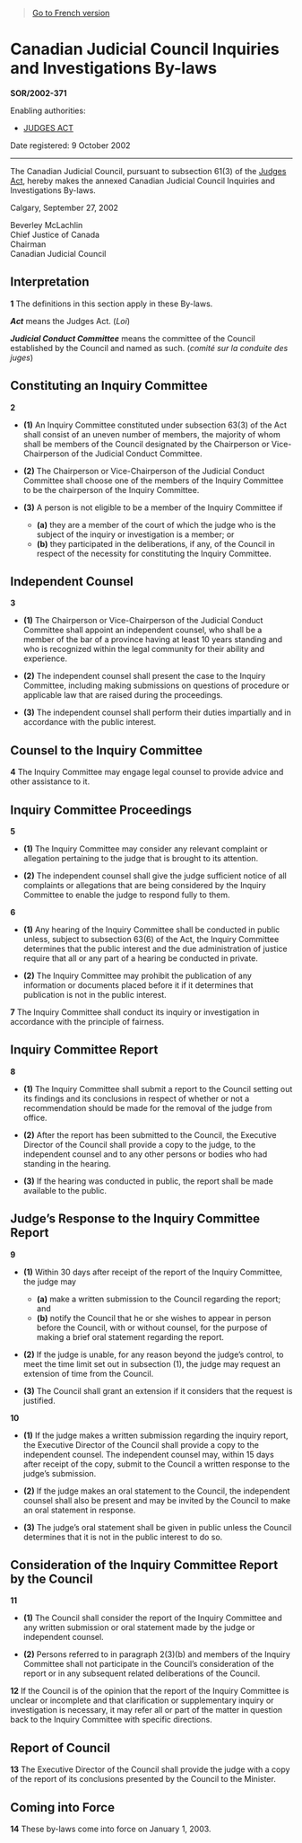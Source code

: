 > [Go to French version](/fr/Règlements/Décrets,%20ordonnances%20et%20règlements%20statutaires/2002/371.md)

# Canadian Judicial Council Inquiries and Investigations By-laws

**SOR/2002-371**

Enabling authorities: 
- [JUDGES ACT](/en/Acts/Revised%20Statutes%20of%20Canada/J/J-1.md)

Date registered: 9 October 2002

----------

The Canadian Judicial Council, pursuant to subsection 61(3) of the [Judges Act](/en/Acts/Revised%20Statutes%20of%20Canada/J/J-1.md), hereby makes the annexed Canadian Judicial Council Inquiries and Investigations By-laws.

Calgary, September 27, 2002


<p>Beverley McLachlin<br />Chief Justice of Canada<br />Chairman<br />Canadian Judicial Council<br /></p>




## Interpretation


**1** The definitions in this section apply in these By-laws.

***Act*** means the Judges Act. (*Loi*)

***Judicial Conduct Committee*** means the committee of the Council established by the Council and named as such. (*comité sur la conduite des juges*)




## Constituting an Inquiry Committee


**2** 

- **(1)** An Inquiry Committee constituted under subsection 63(3) of the Act shall consist of an uneven number of members, the majority of whom shall be members of the Council designated by the Chairperson or Vice-Chairperson of the Judicial Conduct Committee.

- **(2)** The Chairperson or Vice-Chairperson of the Judicial Conduct Committee shall choose one of the members of the Inquiry Committee to be the chairperson of the Inquiry Committee.

- **(3)** A person is not eligible to be a member of the Inquiry Committee if
	- **(a)** they are a member of the court of which the judge who is the subject of the inquiry or investigation is a member; or
	- **(b)** they participated in the deliberations, if any, of the Council in respect of the necessity for constituting the Inquiry Committee.




## Independent Counsel


**3** 

- **(1)** The Chairperson or Vice-Chairperson of the Judicial Conduct Committee shall appoint an independent counsel, who shall be a member of the bar of a province having at least 10 years standing and who is recognized within the legal community for their ability and experience.

- **(2)** The independent counsel shall present the case to the Inquiry Committee, including making submissions on questions of procedure or applicable law that are raised during the proceedings.

- **(3)** The independent counsel shall perform their duties impartially and in accordance with the public interest.




## Counsel to the Inquiry Committee


**4** The Inquiry Committee may engage legal counsel to provide advice and other assistance to it.




## Inquiry Committee Proceedings


**5** 

- **(1)** The Inquiry Committee may consider any relevant complaint or allegation pertaining to the judge that is brought to its attention.

- **(2)** The independent counsel shall give the judge sufficient notice of all complaints or allegations that are being considered by the Inquiry Committee to enable the judge to respond fully to them.



**6** 

- **(1)** Any hearing of the Inquiry Committee shall be conducted in public unless, subject to subsection 63(6) of the Act, the Inquiry Committee determines that the public interest and the due administration of justice require that all or any part of a hearing be conducted in private.

- **(2)** The Inquiry Committee may prohibit the publication of any information or documents placed before it if it determines that publication is not in the public interest.



**7** The Inquiry Committee shall conduct its inquiry or investigation in accordance with the principle of fairness.




## Inquiry Committee Report


**8** 

- **(1)** The Inquiry Committee shall submit a report to the Council setting out its findings and its conclusions in respect of whether or not a recommendation should be made for the removal of the judge from office.

- **(2)** After the report has been submitted to the Council, the Executive Director of the Council shall provide a copy to the judge, to the independent counsel and to any other persons or bodies who had standing in the hearing.

- **(3)** If the hearing was conducted in public, the report shall be made available to the public.




## Judge’s Response to the Inquiry Committee Report


**9** 

- **(1)** Within 30 days after receipt of the report of the Inquiry Committee, the judge may
	- **(a)** make a written submission to the Council regarding the report; and
	- **(b)** notify the Council that he or she wishes to appear in person before the Council, with or without counsel, for the purpose of making a brief oral statement regarding the report.

- **(2)** If the judge is unable, for any reason beyond the judge’s control, to meet the time limit set out in subsection (1), the judge may request an extension of time from the Council.

- **(3)** The Council shall grant an extension if it considers that the request is justified.



**10** 

- **(1)** If the judge makes a written submission regarding the inquiry report, the Executive Director of the Council shall provide a copy to the independent counsel. The independent counsel may, within 15 days after receipt of the copy, submit to the Council a written response to the judge’s submission.

- **(2)** If the judge makes an oral statement to the Council, the independent counsel shall also be present and may be invited by the Council to make an oral statement in response.

- **(3)** The judge’s oral statement shall be given in public unless the Council determines that it is not in the public interest to do so.




## Consideration of the Inquiry Committee Report by the Council


**11** 

- **(1)** The Council shall consider the report of the Inquiry Committee and any written submission or oral statement made by the judge or independent counsel.

- **(2)** Persons referred to in paragraph 2(3)(b) and members of the Inquiry Committee shall not participate in the Council’s consideration of the report or in any subsequent related deliberations of the Council.



**12** If the Council is of the opinion that the report of the Inquiry Committee is unclear or incomplete and that clarification or supplementary inquiry or investigation is necessary, it may refer all or part of the matter in question back to the Inquiry Committee with specific directions.




## Report of Council


**13** The Executive Director of the Council shall provide the judge with a copy of the report of its conclusions presented by the Council to the Minister.




## Coming into Force


**14** These by-laws come into force on January 1, 2003.



